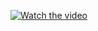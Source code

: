 [![Watch the video](https://i9.ytimg.com/vi_webp/JFpHeOyNeYg/mqdefault.webp?v=68225902&sqp=CPCvicEG&rs=AOn4CLA_tm8b9QRYaIib7GOMFwHV9ddsVw)](https://www.youtube.com/watch?v=JFpHeOyNeYg)
